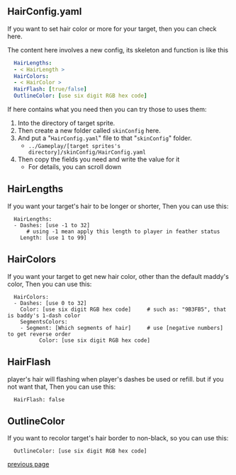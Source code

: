 
HairConfig.yaml
-----------------------------------
If you want to set hair color or more for your target, then you can check here.

The content here involves a new config, its skeleton and function is like this
```yaml
  HairLengths:
  - < HairLength >
  HairColors:
  - < HairColor >
  HairFlash: [true/false]
  OutlineColor: [use six digit RGB hex code]
```

If here contains what you need then you can try those to uses them:
1. Into the directory of target sprite.
2. Then create a new folder called `skinConfig` here.
3. And put a "`HairConfig.yaml`" file to that "`skinConfig`" folder.
   * `../Gameplay/[target sprites's directory]/skinConfig/HairConfig.yaml`
4. Then copy the fields you need and write the value for it
   * For details, you can scroll down


HairLengths
-----------------------------------
If you want your target's hair to be longer or shorter,
Then you can use this:
```
  HairLengths:
  - Dashes: [use -1 to 32]     
      # using -1 mean apply this length to player in feather status
    Length: [use 1 to 99]
```

HairColors
-----------------------------------
If you want your target to get new hair color, other than the default maddy's color, 
Then you can use this:
```
  HairColors:
  - Dashes: [use 0 to 32]
    Color: [use six digit RGB hex code]     # such as: "9B3FB5", that is baddy's 1-dash color
	SegmentsColors:
	- Segment: [Which segments of hair]     # use [negative numbers] to get reverse order
          Color: [use six digit RGB hex code]
```

HairFlash
-----------------------------------
player's hair will flashing when player's dashes be used or refill.
but if you not want that, Then you can use this:
```
  HairFlash: false
```

OutlineColor
-----------------------------------
If you want to recolor target's hair border to non-black, so you can use this:
```
  OutlineColor: [use six digit RGB hex code]
```



[previous page](/docs/guide/README.md#more-miscellaneous)
